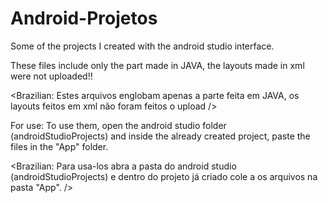 # Android-Projetos
Some of the projects I created with the android studio interface.

These files include only the part made in JAVA, the layouts made in xml were not uploaded!!

<Brazilian: Estes arquivos englobam apenas a parte feita em JAVA, os layouts feitos em xml não foram feitos o upload />

For use:
To use them, open the android studio folder (androidStudioProjects) and inside the already created project, paste the files in the "App" folder.

<Brazilian: Para usa-los abra a pasta do android studio (androidStudioProjects) e dentro do projeto já criado cole a os arquivos na pasta "App". />
